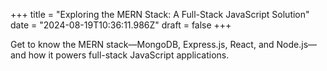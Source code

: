 +++
title = "Exploring the MERN Stack: A Full-Stack JavaScript Solution"
date = "2024-08-19T10:36:11.986Z"
draft = false
+++

  Get to know the MERN stack—MongoDB, Express.js, React, and Node.js—and how it powers full-stack JavaScript applications.
        